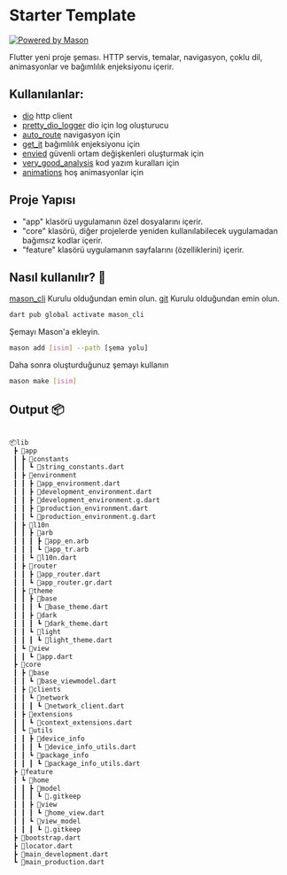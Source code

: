 # Starter Template

[![Powered by Mason](https://img.shields.io/endpoint?url=https%3A%2F%2Ftinyurl.com%2Fmason-badge)](https://github.com/felangel/mason)

Flutter yeni proje şeması. HTTP servis, temalar, navigasyon, çoklu dil, animasyonlar ve bağımlılık enjeksiyonu içerir.

## Kullanılanlar:

- [dio](https://pub.dev/packages/dio) http client
- [pretty_dio_logger](https://pub.dev/packages/pretty_dio_logger) dio için log oluşturucu
- [auto_route](https://pub.dev/packages/auto_route) navigasyon için
- [get_it](https://pub.dev/packages/get_it) bağımlılık enjeksiyonu için
- [envied](https://pub.dev/packages/envied) güvenli ortam değişkenleri oluşturmak için
- [very_good_analysis](https://pub.dev/packages/very_good_analysis) kod yazım kuralları için
- [animations](https://pub.dev/packages/animations/install) hoş animasyonlar için

## Proje Yapısı

- "app" klasörü uygulamanın özel dosyalarını içerir.
- "core" klasörü, diğer projelerde yeniden kullanılabilecek uygulamadan bağımsız kodlar içerir.
- "feature" klasörü uygulamanın sayfalarını (özelliklerini) içerir.

## Nasıl kullanılır? 🚀

[mason_cli](https://github.com/felangel/mason/tree/master/packages/mason_cli) Kurulu olduğundan emin olun.
[git](https://git-scm.com/) Kurulu olduğundan emin olun.

```sh
dart pub global activate mason_cli
```

Şemayı Mason'a ekleyin.

```sh
mason add [isim] --path [şema yolu]
```

Daha sonra oluşturduğunuz şemayı kullanın

```sh
mason make [isim]
```

## Output 📦

```sh

📦lib
 ┣ 📂app
 ┃ ┣ 📂constants
 ┃ ┃ ┗ 📜string_constants.dart
 ┃ ┣ 📂environment
 ┃ ┃ ┣ 📜app_environment.dart
 ┃ ┃ ┣ 📜development_environment.dart
 ┃ ┃ ┣ 📜development_environment.g.dart
 ┃ ┃ ┣ 📜production_environment.dart
 ┃ ┃ ┗ 📜production_environment.g.dart
 ┃ ┣ 📂l10n
 ┃ ┃ ┣ 📂arb
 ┃ ┃ ┃ ┣ 📜app_en.arb
 ┃ ┃ ┃ ┗ 📜app_tr.arb
 ┃ ┃ ┗ 📜l10n.dart
 ┃ ┣ 📂router
 ┃ ┃ ┣ 📜app_router.dart
 ┃ ┃ ┗ 📜app_router.gr.dart
 ┃ ┣ 📂theme
 ┃ ┃ ┣ 📂base
 ┃ ┃ ┃ ┗ 📜base_theme.dart
 ┃ ┃ ┣ 📂dark
 ┃ ┃ ┃ ┗ 📜dark_theme.dart
 ┃ ┃ ┗ 📂light
 ┃ ┃ ┃ ┗ 📜light_theme.dart
 ┃ ┗ 📂view
 ┃ ┃ ┗ 📜app.dart
 ┣ 📂core
 ┃ ┣ 📂base
 ┃ ┃ ┗ 📜base_viewmodel.dart
 ┃ ┣ 📂clients
 ┃ ┃ ┗ 📂network
 ┃ ┃ ┃ ┗ 📜network_client.dart
 ┃ ┣ 📂extensions
 ┃ ┃ ┗ 📜context_extensions.dart
 ┃ ┗ 📂utils
 ┃ ┃ ┣ 📂device_info
 ┃ ┃ ┃ ┗ 📜device_info_utils.dart
 ┃ ┃ ┗ 📂package_info
 ┃ ┃ ┃ ┗ 📜package_info_utils.dart
 ┣ 📂feature
 ┃ ┗ 📂home
 ┃ ┃ ┣ 📂model
 ┃ ┃ ┃ ┗ 📜.gitkeep
 ┃ ┃ ┣ 📂view
 ┃ ┃ ┃ ┗ 📜home_view.dart
 ┃ ┃ ┗ 📂view_model
 ┃ ┃ ┃ ┗ 📜.gitkeep
 ┣ 📜bootstrap.dart
 ┣ 📜locator.dart
 ┣ 📜main_development.dart
 ┗ 📜main_production.dart

```